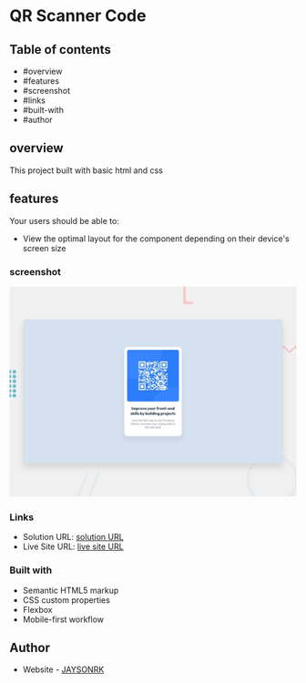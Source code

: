 # QR Scanner Code

## Table of contents

  - #overview
  - #features
  - #screenshot
  - #links
  - #built-with
  - #author

## overview

This project built with basic html and css

## features

Your users should be able to:

- View the optimal layout for the component depending on their device's screen size


### screenshot
![QR Scanner Code](./design/desktop-preview.jpg)


### Links

- Solution URL: [solution URL](https://github.com/JAYSONRK/QR-code-component)
- Live Site URL: [live site URL](https://jaysonrk.github.io/QR-code-component/)


### Built with

- Semantic HTML5 markup
- CSS custom properties
- Flexbox
- Mobile-first workflow 

## Author

- Website - [JAYSONRK](https://jaysonrk.com/)
